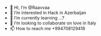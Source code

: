 - 👋 Hi, I’m @Raavvaa
- 👀 I’m interested in Hack in Azerbaijan
- 🌱 I’m currently learning ...?
- 💞️ I’m looking to collaborate on love in Italy
- 📫 How to reach me +994708129418

<!---
Raavvaa/Raavvaa is a ✨ special ✨ repository because its `README.md` (this file) appears on your GitHub profile.
You can click the Preview link to take a look at your changes.
--->
